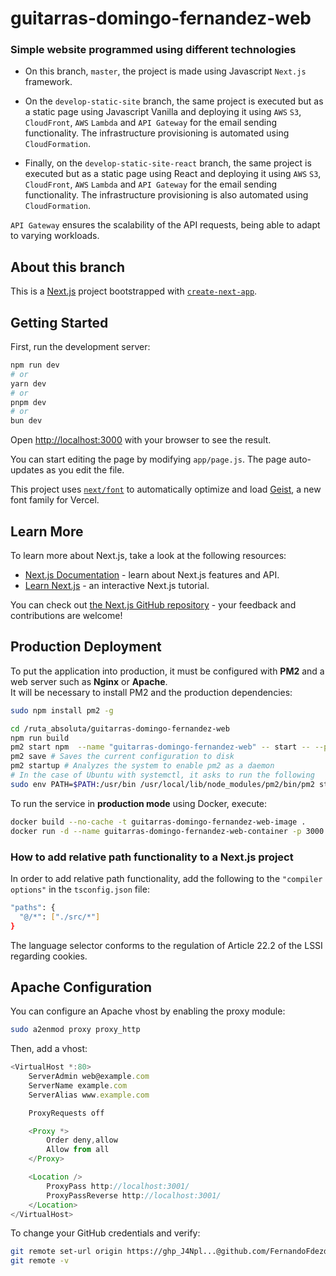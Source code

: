 # guitarras-domingo-fernandez-web

### Simple website programmed using different technologies

- On this branch, `master`, the project is made using Javascript `Next.js` framework.

- On the `develop-static-site` branch, the same project is executed but as a static page using Javascript Vanilla and deploying it using `AWS` `S3`, `CloudFront`, `AWS` `Lambda` and `API Gateway` for the email sending functionality. The infrastructure provisioning is automated using `CloudFormation`.

- Finally, on the `develop-static-site-react` branch, the same project is executed but as a static page using React and deploying it using `AWS` `S3`, `CloudFront`, `AWS` `Lambda`  and `API Gateway` for the email sending functionality. The infrastructure provisioning is also automated using `CloudFormation`.

`API Gateway` ensures the scalability of the API requests, being able to adapt to varying workloads.

## About this branch

This is a [Next.js](https://nextjs.org) project bootstrapped with [`create-next-app`](https://github.com/vercel/next.js/tree/canary/packages/create-next-app).

## Getting Started

First, run the development server:

```bash
npm run dev
# or
yarn dev
# or
pnpm dev
# or
bun dev
```

Open [http://localhost:3000](http://localhost:3000) with your browser to see the result.

You can start editing the page by modifying `app/page.js`. The page auto-updates as you edit the file.

This project uses [`next/font`](https://nextjs.org/docs/app/building-your-application/optimizing/fonts) to automatically optimize and load [Geist](https://vercel.com/font), a new font family for Vercel.

## Learn More

To learn more about Next.js, take a look at the following resources:

- [Next.js Documentation](https://nextjs.org/docs) - learn about Next.js features and API.
- [Learn Next.js](https://nextjs.org/learn) - an interactive Next.js tutorial.

You can check out [the Next.js GitHub repository](https://github.com/vercel/next.js) - your feedback and contributions are welcome!

## Production Deployment

To put the application into production, it must be configured with **PM2** and a web server such as **Nginx** or **Apache**.  
It will be necessary to install PM2 and the production dependencies:

```bash
sudo npm install pm2 -g

cd /ruta_absoluta/guitarras-domingo-fernandez-web
npm run build
pm2 start npm  --name "guitarras-domingo-fernandez-web" -- start -- --port=3001 # Starts a process with pm2 listening on port 3001
pm2 save # Saves the current configuration to disk
pm2 startup # Analyzes the system to enable pm2 as a daemon
# In the case of Ubuntu with systemctl, it asks to run the following
sudo env PATH=$PATH:/usr/bin /usr/local/lib/node_modules/pm2/bin/pm2 startup systemd -u ubuntu --hp /home/ubuntu
```

To run the service in **production mode** using Docker, execute:

```bash
docker build --no-cache -t guitarras-domingo-fernandez-web-image .
docker run -d --name guitarras-domingo-fernandez-web-container -p 3000:3000 guitarras-domingo-fernandez-web-image
```


### How to add relative path functionality to a Next.js project

In order to add relative path functionality, add the following to the `"compiler options"` in the `tsconfig.json` file:

```bash
"paths": {
  "@/*": ["./src/*"]
}
```

The language selector conforms to the regulation of Article 22.2 of the LSSI regarding cookies.

## Apache Configuration

You can configure an Apache vhost by enabling the proxy module:

```bash
sudo a2enmod proxy proxy_http
```

Then, add a vhost:

```typescript
<VirtualHost *:80>
    ServerAdmin web@example.com
    ServerName example.com
    ServerAlias www.example.com 

    ProxyRequests off

    <Proxy *>
        Order deny,allow
        Allow from all
    </Proxy>

    <Location />
        ProxyPass http://localhost:3001/
        ProxyPassReverse http://localhost:3001/
    </Location>
</VirtualHost>
```

To change your GitHub credentials and verify:
```bash
git remote set-url origin https://ghp_J4Npl...@github.com/FernandoFdezdC/guitarras-domingo-fernandez-web.git
git remote -v
```